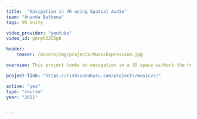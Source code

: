 ```yaml
---
title:  "Navigation in VR using Spatial Audio"
team: "Ananda Bathena"
tags: VR Unity

video_provider: "youtube"
video_id: gArph2JC5p8

header:
    teaser: /assets/img/projects/MusicExpression.jpg

overview: This project looks at navigation in a 3D space without the help of visuals, and using only spatial audio. The mobiel VR game is designed such that one would have to rely on spatial audio cues to move from one point to other and eventually reach a specific desitnation.

project-link: "https://rishivanukuru.com/projects/musicvr/" 

active: "yes"
type: "course"
year: "2021"


---
```

